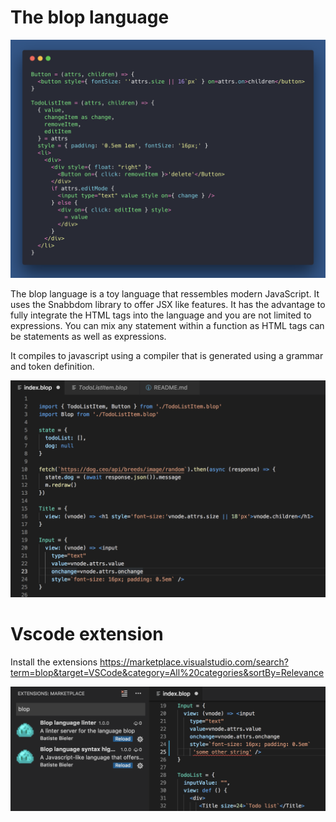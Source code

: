 # The blop language

<img src="/img/blop.png" width="600">

The blop language is a toy language that ressembles modern JavaScript. It uses the Snabbdom library to offer JSX like features.
It has the advantage to fully integrate the HTML tags into the language and you are not limited to expressions. You can mix any statement within a function as HTML tags can be statements as well as expressions.

It compiles to javascript using a compiler that is generated using a grammar and token definition.

 ![Code example](/img/example.png)

 # Vscode extension

 Install the extensions https://marketplace.visualstudio.com/search?term=blop&target=VSCode&category=All%20categories&sortBy=Relevance

 ![Extensions](/img/extensions.png)
